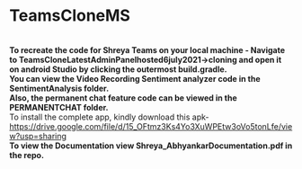 # TeamsCloneMS
<br/>**To recreate the code for Shreya Teams on your local machine - Navigate to TeamsCloneLatestAdminPanelhosted6july2021->cloning and open it on android Studio by clicking the outermost build.gradle.**
<br/>**You can view the Video Recording Sentiment analyzer code in the SentimentAnalysis folder.**
<br/>**Also, the permanent chat feature code can be viewed in the PERMANENTCHAT folder.**
<br/>To install the complete app, kindly download this apk-  https://drive.google.com/file/d/15_OFtmz3Ks4Yo3XuWPEtw3oVo5tonLfe/view?usp=sharing 
<br/>**To view the Documentation view Shreya_AbhyankarDocumentation.pdf in the repo.**

